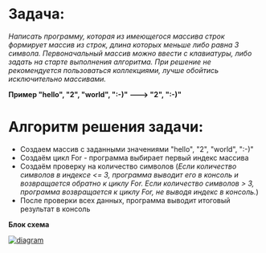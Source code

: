 # Задача:

*Написать программу, которая из имеющегося массива строк формирует массив из строк, длина которых меньше либо равна 3 символа. Первоначальный массив можно ввести с клавиатуры, либо задать на старте выполнения алгоритма. При решение не рекомендуется пользоваться коллекциями, лучше обойтись исключительно массивами.*

**Пример "hello", "2", "world", ":-)" ---> "2", ":-)"**

# Алгоритм решения задачи:

- Создаем массив с заданными значениями "hello", "2", "world", ":-)"
- Создаём цикл For - программа выбирает первый индекс массива
- Создаём проверку на количество символов (*Если количество символов в индексе <= 3, программа выводит его в консоль и возвращается обратно к циклу For. Если количество символов > 3, программа возвращается к циклу For, не выводя индекс в консоль.*)
- После проверки всех данных, программа выводит итоговый результат в консоль

**Блок схема**

<a href="https://ibb.co/4VhFMww"><img src="https://i.ibb.co/4VhFMww/diagram.jpg" alt="diagram" border="0"></a>
